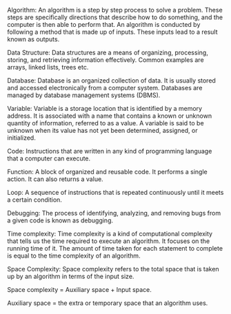 Algorithm: An algorithm is a step by step process to solve a problem. These steps are specifically directions that describe how to do something, and the computer is then able to perform that. An algorithm is conducted by following a method that is made up of inputs. These inputs lead to a result known as outputs. 

Data Structure: Data structures are a means of organizing, processing, storing, and retrieving information effectively. Common examples are arrays, linked lists, trees etc. 
 
Database: Database is an organized collection of data. It is usually stored and accessed electronically from a computer system. Databases are managed by database management systems (DBMS).

Variable: Variable is a storage location that is identified by a memory address. It is associated with a name that contains a known or unknown quantity of information, referred to as a value. A variable is said to be unknown when its value has not yet been determined, assigned, or initialized.

Code: Instructions that are written in any kind of programming language that a computer can execute.

Function: A block of organized and reusable code. It performs a single action. It can also returns a value.

Loop: A sequence of instructions that is repeated continuously until it meets a certain condition.

Debugging: The process of identifying, analyzing, and removing bugs from a given code is known as debugging.

Time complexity: Time complexity is a kind of computational complexity that tells us the time required to execute an algorithm. It focuses on the running time of it. The amount of time taken for each statement to complete is equal to the time complexity of an algorithm.

Space Complexity: Space complexity refers to the total space that is taken up by an algorithm in terms of the input size. 

Space complexity = Auxiliary space + Input space.

Auxiliary space = the extra or temporary space that an algorithm uses. 


